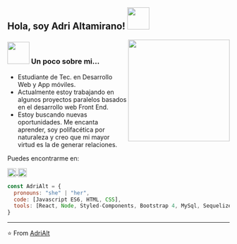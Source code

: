 <h2> Hola, soy Adri Altamirano! <img src="https://media.giphy.com/media/mGcNjsfWAjY5AEZNw6/giphy.gif" width="50"></h2>
<img align='right' src="https://media.giphy.com/media/ieyl9zmCjO4b4t6qoY/giphy.gif" width="230">



### <img src="https://media.giphy.com/media/VgCDAzcKvsR6OM0uWg/giphy.gif" width="50"> Un poco sobre mi... 
- Estudiante de Tec. en Desarrollo Web y App móviles. 
- Actualmente estoy trabajando en algunos proyectos paralelos basados en el desarrollo web Front End.
- Estoy buscando nuevas oportunidades. Me encanta aprender, soy polifacética por naturaleza y creo que mi mayor virtud es la de generar relaciones.

Puedes encontrarme en:
<p align="left">
   <a href="(https://www.linkedin.com/in/adriana-altamirano-0465053b/)" target="blank">
    <img align="center" src="https://cdn.jsdelivr.net/npm/simple-icons@3.0.1/icons/linkedin.svg" alt="AdriAlt" height="20px" width="20px" />
  </a>
  <a href="https://www.instagram.com/adrialtamirano/" target="blank">
    <img align="center" src="https://cdn.jsdelivr.net/npm/simple-icons@3.0.1/icons/instagram.svg" alt="AdriAlt" height="20px" width="20px" />
  </a>
</p>

```js
const AdriAlt = {
  pronouns: "she" | "her",
  code: [Javascript ES6, HTML, CSS],
  tools: [React, Node, Styled-Components, Bootstrap 4, MySql, Sequelize CLI]
}
```
<!--
**AdriAlt/AdriAlt** is a ✨ _special_ ✨ repository because its `README.md` (this file) appears on your GitHub profile.

Here are some ideas to get you started:

- 🔭 I’m currently working on ...
- 🌱 I’m currently learning ...
- 👯 I’m looking to collaborate on ...
- 🤔 I’m looking for help with ...
- 💬 Ask me about ...
- 📫 How to reach me: ...
- 😄 Pronouns: ...
- ⚡ Fun fact: ...
-->
---

⭐️  From [AdriAlt](https://github.com/AdriAlt/)

